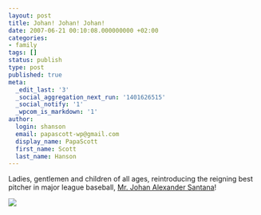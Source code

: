 ```yaml
---
layout: post
title: Johan! Johan! Johan!
date: 2007-06-21 00:10:08.000000000 +02:00
categories:
- family
tags: []
status: publish
type: post
published: true
meta:
  _edit_last: '3'
  _social_aggregation_next_run: '1401626515'
  _social_notify: '1'
  _wpcom_is_markdown: '1'
author:
  login: shanson
  email: papascott-wp@gmail.com
  display_name: PapaScott
  first_name: Scott
  last_name: Hanson
---
```

<p>Ladies, gentlemen and children of all ages, reintroducing the reigning best pitcher in major league baseball, <a href="http://www.startribune.com/blogs/sinker/?p=126">Mr. Johan Alexander Santana</a>!</p>
<p><img src="https://res.cloudinary.com/papascott/image/upload/assets/0ajohan.jpg" /></p>
